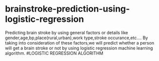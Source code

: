 # brainstroke-prediction-using-logistic-regression

Predicting brain stroke by using general factors or details like gender,age,bp,place(rural,urban),work type,stroke occurance,etc....
By taking into consideration of these factors,we will predict whether a person will get a brain stroke or not  by using logistic regression  machine learning algorithm.
#LOGISTIC REGRESSION ALGORITHM 
